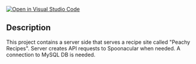 [![Open in Visual Studio Code](https://classroom.github.com/assets/open-in-vscode-c66648af7eb3fe8bc4f294546bfd86ef473780cde1dea487d3c4ff354943c9ae.svg)](https://classroom.github.com/online_ide?assignment_repo_id=7925565&assignment_repo_type=AssignmentRepo)

## Description

This project contains a server side that serves a recipe site called "Peachy Recipes".
Server creates API requests to Spoonacular when needed.
A connection to MySQL DB is needed.
